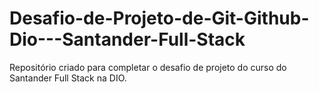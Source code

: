 # Desafio-de-Projeto-de-Git-Github-Dio---Santander-Full-Stack

Repositório criado para completar o desafio de projeto do curso do Santander Full Stack na DIO.
